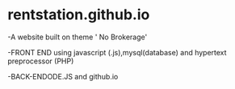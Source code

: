 # rentstation.github.io
-A website built on theme ' No Brokerage'

-FRONT END  using javascript (.js),mysql(database) and hypertext preprocessor (PHP)

-BACK-ENDODE.JS and github.io 
